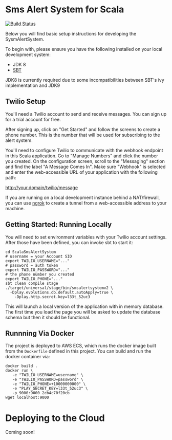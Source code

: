 # Sms Alert System for Scala
[![Build Status](https://travis-ci.org/ColectivaLegal/ScalaSmsAlertSystem.svg?branch=master)](https://travis-ci.org/ColectivaLegal/ScalaSmsAlertSystem)

Below you will find basic setup instructions for developing the SysmAlertSystem. 

To begin with, please ensure you have the following installed on your local development system:
* JDK 8
* [SBT](http://www.scala-sbt.org/download.html)

JDK8 is currently required due to some incompatibilities between SBT's ivy implementation and JDK9 

## Twilio Setup

You'll need a Twilio account to send and receive messages. You can
sign up for a trial account for free.

After signing up, click on "Get Started" and follow the screens to
create a phone number. This is the number that will be used for
subscribing to the alert system.

You'll need to configure Twilio to communicate with the webhook
endpoint in this Scala application. Go to "Manage Numbers" and click
the number you created. On the configuration screen, scroll to the
"Messaging" section and find the label "A Message Comes In". Make sure
"Webhook" is selected and enter the web-accessible URL of your
application with the following path:

http://your.domain/twilio/message

If you are running on a local development instance behind a
NAT/firewall, you can use [ngrok](https://ngrok.com/) to create a
tunnel from a web-accessible address to your machine.

## Getting Started: Running Locally

You will need to set environment variables with your Twilio account
settings. After those have been defined, you can invoke sbt to start
it:

```
cd ScalaSmsAlertSystem
# username = your Account SID
export TWILIO_USERNAME="..."
# password = auth token
export TWILIO_PASSWORD="..."
# the phone number you created
export TWILIO_PHONE="..."
sbt clean compile stage
./target/universal/stage/bin/smsalertsystemv2 \
  -Dplay.evolutions.db.default.autoApply=true \
	-Dplay.http.secret.key=l33t_52uc3
```

This will launch a local version of the application with in memory database. The first time you load the page you will be asked to update the database schema but then it should be functional.

## Runnning Via Docker

The project is deployed to AWS ECS, which runs the docker image built from the `Dockerfile` defined in this project. You
can build and run the docker container via:
```
docker build .
docker run \
   -e "TWILIO_USERNAME=username" \
   -e "TWILIO_PASSWORD=password" \
   -e "TWILIO_PHONE=+10000000000" \
   -e "PLAY_SECRET_KEY=l33t_52uc3" \
   -p 9000:9000 2cb4c70f20cb
wget localhost:9000
```

# Deploying to the Cloud

Coming soon!
